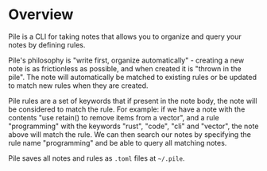 # Overview

Pile is a CLI for taking notes that allows you to organize and query your notes by defining rules.

Pile's philosophy is "write first, organize automatically" - creating a new note is as frictionless as possible, and when created it is "thrown in the pile". The note will automatically be matched to existing rules or be updated to match new rules when they are created.

Pile rules are a set of keywords that if present in the note body, the note will be considered to match the rule. For example: if we have a note with the contents "use retain() to remove items from a vector", and a rule "programming" with the keywords "rust", "code", "cli" and "vector", the note above will match the rule. We can then search our notes by specifying the rule name "programming" and be able to query all matching notes.

Pile saves all notes and rules as `.toml` files at `~/.pile`.